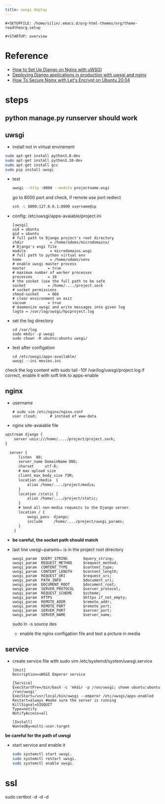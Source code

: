 ```yaml
---
title: uwsgi deploy
---
```


```{=org}
#+SETUPFILE: /home/silin/.emacs.d/org-html-themes/org/theme-readtheorg.setup
```
```{=org}
#+STARTUP: overview
```
# Reference

-   [How to Set Up Django on Nginx with
    uWSGI](https://tonyteaches.tech/django-nginx-uwsgi-tutorial/)
-   [Deploying Django applications in production with uwsgi and
    nginx](https://medium.com/all-about-django/deploying-django-applications-in-production-with-uwsgi-and-nginx-78aac8c0f735)
-   [How To Secure Nginx with Let\'s Encrypt on Ubuntu
    20.04](https://www.digitalocean.com/community/tutorials/how-to-secure-nginx-with-let-s-encrypt-on-ubuntu-20-04)

# steps

## python manage.py runserver should work

## uwsgi

-   install not in virtual envirement

``` {.bash org-language="sh"}
sudo apt-get install python3.8-dev
sudo apt-get install python3.10-dev
sudo apt-get install gcc
sudo pip install uwsgi
```

-   test

    ``` {.bash org-language="sh"}
    uwsgi --http :8000 --module projectname.wsgi
    ```

    go to 8000 port and check, if remote use port rediect

    ``` {.bash org-language="sh"}
    ssh -L 8000:127.0.0.1:8000 username@ip
    ```

-   config: /etc/uwsgi/apps-avaiable/project.ini

    ``` text
    [uwsgi]
    uid = ubuntu
    gid = ubuntu
    # full path to Django project's root directory
    chdir            = /home/udoms/microdomains/
    # Django's wsgi file
    module           = microdomains.wsgi
    # full path to python virtual env
    home             = /home/udoms/venv
    # enable uwsgi master process
    master          = true
    # maximum number of worker processes
    processes       = 10
    # the socket (use the full path to be safe
    socket          = /home/..../project.sock
    # socket permissions
    chmod-socket    = 666
    # clear environment on exit
    vacuum          = true
    # daemonize uwsgi and write messages into given log
    logto = /var/log/uwsgi/hpcproject.log
    ```

-   set the log directory

    ``` text
    cd /var/log
    sudo mkdir -p uwsgi
    sudo chown -R ubuntu:ubuntu uwsgi/
    ```

-   test after configation

    ``` text
    cd /etc/uwsgi/apps-available/
    uwsgi --ini movies.ini              
    ```

check the log content with sudo tail -10f /var/log/uwsgi/project.log if
correct, enable it with soft link to apps-enable

## nginx

-   username

    ``` text
    # sudo vim /etc/nginx/nginx.conf
    user cloud;      # instead of www-data

    ```

-   nginx site-avaiable file

``` tex
upstream django {
    server unix:///home/..../project/project.sock;
}

  server {
      listen  80;
      server_name DomainName DNS;
      charset     utf-8;
      # max upload size
      client_max_body_size 75M;
      location /media  {
          alias /home/..../project/media;
      }
      location /static {
          alias /home/..../project/static;
      }
      # Send all non-media requests to the Django server.
      location / {
          uwsgi_pass  django;
          include     /home/..../project/uwsgi_params;
      }
    }
```

-   **be careful, the socket path should match**

-   last line uwsgi~params~ is in the project root directory

    ``` text
    uwsgi_param  QUERY_STRING       $query_string;
    uwsgi_param  REQUEST_METHOD     $request_method;
    uwsgi_param  CONTENT_TYPE       $content_type;
    uwsgi_param  CONTENT_LENGTH     $content_length;
    uwsgi_param  REQUEST_URI        $request_uri;
    uwsgi_param  PATH_INFO          $document_uri;
    uwsgi_param  DOCUMENT_ROOT      $document_root;
    uwsgi_param  SERVER_PROTOCOL    $server_protocol;
    uwsgi_param  REQUEST_SCHEME     $scheme;
    uwsgi_param  HTTPS              $https if_not_empty;
    uwsgi_param  REMOTE_ADDR        $remote_addr;
    uwsgi_param  REMOTE_PORT        $remote_port;
    uwsgi_param  SERVER_PORT        $server_port;
    uwsgi_param  SERVER_NAME        $server_name;
    ```

    sudo ln -s source des

    -   enable the nginx configation file and test a picture in media

## service

-   create service file with sudo vim /etc/systemd/system/uwsgi.service

    ``` text
    [Unit]
    Description=uWSGI Emperor service

    [Service]
    ExecStartPre=/bin/bash -c 'mkdir -p /run/uwsgi; chown ubuntu:ubuntu /run/uwsgi'
    ExecStart=/usr/local/bin/uwsgi --emperor /etc/uwsgi/apps-enabled
    Restart=always #make sure the server is running
    KillSignal=SIGQUIT
    Type=notify
    NotifyAccess=all

    [Install]
    WantedBy=multi-user.target
    ```

**be careful for the path of uwsgi**

-   start service and enable it

    ``` {.bash org-language="sh"}
    sudo systemctl start uwsgi.
    sudo systemctl restart uwsgi.
    sudo systemctl enable uwsgi.
    ```

# ssl

sudo certbot -d -d -d
